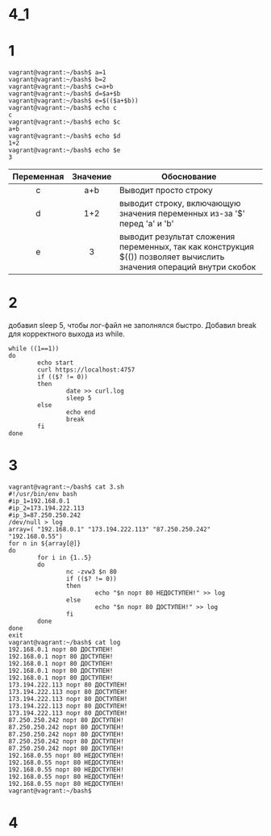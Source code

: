 # 4_1
# 1
```
vagrant@vagrant:~/bash$ a=1
vagrant@vagrant:~/bash$ b=2
vagrant@vagrant:~/bash$ c=a+b
vagrant@vagrant:~/bash$ d=$a+$b
vagrant@vagrant:~/bash$ e=$(($a+$b))
vagrant@vagrant:~/bash$ echo c
c
vagrant@vagrant:~/bash$ echo $c
a+b
vagrant@vagrant:~/bash$ echo $d
1+2
vagrant@vagrant:~/bash$ echo $e
3
```
|Переменная	|Значение	|Обоснование|
|:---------:|:-------:|-----------|
|c| a+b |	Выводит просто строку |
|d|	1+2 | выводит строку, включающую значения переменных из-за '$' перед 'a' и 'b'  |
|e|	3  	| выводит результат сложения переменных, так как конструкция $(()) позволяет вычислить значения операций внутри скобок |
# 2
добавил sleep 5, чтобы лог-файл не заполнялся быстро. Добавил break для корректного выхода из while.
```
while ((1==1))
do
        echo start
        curl https://localhost:4757
        if (($? != 0))
        then
                date >> curl.log
                sleep 5
        else
                echo end
                break
        fi
done
```
# 3
```
vagrant@vagrant:~/bash$ cat 3.sh
#!/usr/bin/env bash
#ip_1=192.168.0.1
#ip_2=173.194.222.113
#ip_3=87.250.250.242
/dev/null > log
array=( "192.168.0.1" "173.194.222.113" "87.250.250.242" "192.168.0.55")
for n in ${array[@]}
do
        for i in {1..5}
        do
                nc -zvw3 $n 80
                if (($? != 0))
                then
                        echo "$n порт 80 НЕДОСТУПЕН!" >> log
                else
                        echo "$n порт 80 ДОСТУПЕН!" >> log
                fi
        done
done
exit
vagrant@vagrant:~/bash$ cat log
192.168.0.1 порт 80 ДОСТУПЕН!
192.168.0.1 порт 80 ДОСТУПЕН!
192.168.0.1 порт 80 ДОСТУПЕН!
192.168.0.1 порт 80 ДОСТУПЕН!
192.168.0.1 порт 80 ДОСТУПЕН!
173.194.222.113 порт 80 ДОСТУПЕН!
173.194.222.113 порт 80 ДОСТУПЕН!
173.194.222.113 порт 80 ДОСТУПЕН!
173.194.222.113 порт 80 ДОСТУПЕН!
173.194.222.113 порт 80 ДОСТУПЕН!
87.250.250.242 порт 80 ДОСТУПЕН!
87.250.250.242 порт 80 ДОСТУПЕН!
87.250.250.242 порт 80 ДОСТУПЕН!
87.250.250.242 порт 80 ДОСТУПЕН!
87.250.250.242 порт 80 ДОСТУПЕН!
192.168.0.55 порт 80 НЕДОСТУПЕН!
192.168.0.55 порт 80 НЕДОСТУПЕН!
192.168.0.55 порт 80 НЕДОСТУПЕН!
192.168.0.55 порт 80 НЕДОСТУПЕН!
192.168.0.55 порт 80 НЕДОСТУПЕН!
vagrant@vagrant:~/bash$
```
# 4







